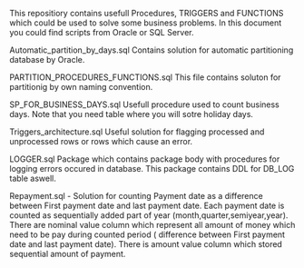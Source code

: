This repositiory contains usefull Procedures, TRIGGERS and FUNCTIONS which could be used to solve some business problems. In this document you could find scripts from Oracle or SQL Server.

Automatic_partition_by_days.sql
Contains solution for automatic partitioning database by Oracle.

PARTITION_PROCEDURES_FUNCTIONS.sql
This file contains soluton for partitionig by own naming convention.

SP_FOR_BUSINESS_DAYS.sql
Usefull procedure used to count business days. Note that you need table where you will sotre holiday days.

Triggers_architecture.sql
Useful solution for flagging processed and unprocessed rows or rows which cause an error.

LOGGER.sql
Package which contains package body with procedures for logging errors occured in database. This package contains DDL for DB_LOG table aswell.

Repayment.sql - Solution for counting Payment date as a difference between First payment date and last payment date. Each payment date is counted as sequentially added part of year (month,quarter,semiyear,year). There are nominal value column which represent all amount of money which need to be pay during counted period ( difference between First payment date and last payment date). There is amount value column which stored sequential amount of payment.
